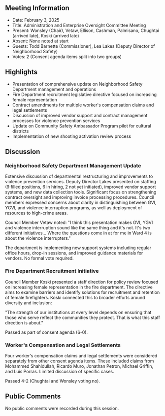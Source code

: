 ## Meeting Information
- Date: February 3, 2025
- Title: Administration and Enterprise Oversight Committee Meeting
- Present: Wonsley (Chair), Vetaw, Ellison, Cashman, Palmisano, Chughtai (arrived late), Koski (arrived late)
- Absent: None noted at start
- Guests: Todd Barnette (Commissioner), Lea Lakes (Deputy Director of Neighborhood Safety)
- Votes: 2 (Consent agenda items split into two groups)

## Highlights
* Presentation of comprehensive update on Neighborhood Safety Department management and operations
* Fire Department recruitment legislative directive focused on increasing female representation
* Contract amendments for multiple worker's compensation claims and legal settlements
* Discussion of improved vendor support and contract management processes for violence prevention services
* Update on Community Safety Ambassador Program pilot for cultural districts
* Implementation of new shooting activation review process

## Discussion

### Neighborhood Safety Department Management Update
Extensive discussion of departmental restructuring and improvements to violence prevention services. Deputy Director Lakes presented on staffing (9 filled positions, 6 in hiring, 2 not yet initiated), improved vendor support systems, and new data collection tools. Significant focus on strengthening contract oversight and improving invoice processing procedures. Council members expressed concerns about clarity in distinguishing between GVI, YGVI, and violence interruption programs, as well as deployment of resources to high-crime areas.

Council Member Vetaw noted: "I think this presentation makes GVI, YGVI and violence interruption sound like the same thing and it's not. It's two different initiatives... Where the questions come in at for me in Ward 4 is about the violence interrupters."

The department is implementing new support systems including regular office hours, drop-in sessions, and improved guidance materials for vendors. No formal vote required.

### Fire Department Recruitment Initiative
Council Member Koski presented a staff direction for policy review focused on increasing female representation in the fire department. The directive aims to examine barriers and identify solutions for recruitment and retention of female firefighters. Koski connected this to broader efforts around diversity and inclusion:

"The strength of our institutions at every level depends on ensuring that those who serve reflect the communities they protect. That is what this staff direction is about."

Passed as part of consent agenda (6-0).

### Worker's Compensation and Legal Settlements
Four worker's compensation claims and legal settlements were considered separately from other consent agenda items. These included claims from Mohammed Shahidullah, Ricardo Muro, Jonathan Petron, Michael Griffin, and Luis Porras. Limited discussion of specific cases.

Passed 4-2 (Chughtai and Wonsley voting no).

## Public Comments
No public comments were recorded during this session.
